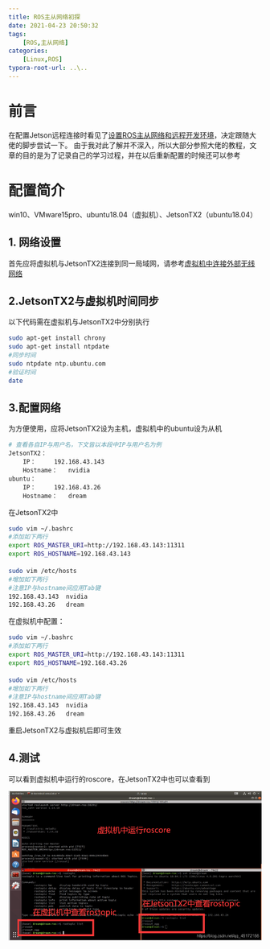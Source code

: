 ```yaml
---
title: ROS主从网络初探
date: 2021-04-23 20:50:32
tags: 
    [ROS,主从网络] 
categories: 
    [Linux,ROS]
typora-root-url: ..\..
---
```


# 前言
在配置Jetson远程连接时看见了[设置ROS主从网络和远程开发环境](https://zhuanlan.zhihu.com/p/52005221)，决定跟随大佬的脚步尝试一下。
由于我对此了解并不深入，所以大部分参照大佬的教程，文章的目的是为了记录自己的学习过程，并在以后重新配置的时候还可以参考

# 配置简介
win10、VMware15pro、ubuntu18.04（虚拟机）、JetsonTX2（ubuntu18.04）

## 1. 网络设置
首先应将虚拟机与JetsonTX2连接到同一局域网，请参考[虚拟机中连接外部无线网络](https://blog.csdn.net/qq_45172156/article/details/114766376)

## 2.JetsonTX2与虚拟机时间同步
以下代码需在虚拟机与JetsonTX2中分别执行
```bash
sudo apt-get install chrony
sudo apt-get install ntpdate
#同步时间 
sudo ntpdate ntp.ubuntu.com
#验证时间
date
```
## 3.配置网络
为方便使用，应将JetsonTX2设为主机，虚拟机中的ubuntu设为从机

```bash
# 查看各自IP与用户名，下文皆以本段中IP与用户名为例
JetsonTX2：
	IP：		192.168.43.143
	Hostname：	nvidia
ubuntu：
	IP：		192.168.43.26
	Hostname：	dream
```
在JetsonTX2中

```bash
sudo vim ~/.bashrc
#添加如下两行
export ROS_MASTER_URI=http://192.168.43.143:11311
export ROS_HOSTNAME=192.168.43.143

sudo vim /etc/hosts
#增加如下两行
#注意IP与hostname间应用Tab键
192.168.43.143	nvidia
192.168.43.26	dream
```

在虚拟机中配置：

```bash
sudo vim ~/.bashrc
#添加如下两行
export ROS_MASTER_URI=http://192.168.43.143:11311
export ROS_HOSTNAME=192.168.43.26

sudo vim /etc/hosts
#增加如下两行
#注意IP与hostname间应用Tab键
192.168.43.143	nvidia
192.168.43.26	dream
```
重启JetsonTX2与虚拟机后即可生效
## 4.测试
可以看到虚拟机中运行的roscore，在JetsonTX2中也可以查看到

![主从网络](/images/ROS主从网络初探/主从网络.png)



